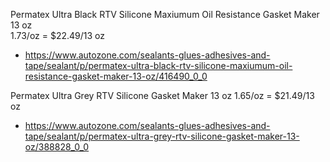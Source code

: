 Permatex Ultra Black RTV Silicone Maxiumum Oil Resistance Gasket Maker 13 oz  
1.73/oz = $22.49/13 oz
- https://www.autozone.com/sealants-glues-adhesives-and-tape/sealant/p/permatex-ultra-black-rtv-silicone-maxiumum-oil-resistance-gasket-maker-13-oz/416490_0_0


Permatex Ultra Grey RTV Silicone Gasket Maker 13 oz
1.65/oz = $21.49/13 oz
- https://www.autozone.com/sealants-glues-adhesives-and-tape/sealant/p/permatex-ultra-grey-rtv-silicone-gasket-maker-13-oz/388828_0_0
